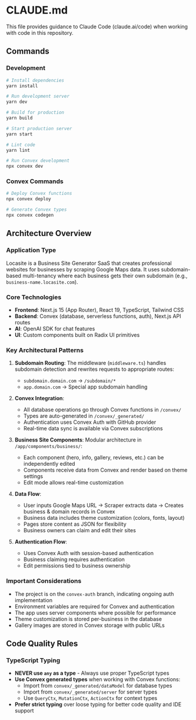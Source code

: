 # CLAUDE.md

This file provides guidance to Claude Code (claude.ai/code) when working with code in this repository.

## Commands

### Development
```bash
# Install dependencies
yarn install

# Run development server
yarn dev

# Build for production
yarn build

# Start production server
yarn start

# Lint code
yarn lint

# Run Convex development
npx convex dev
```

### Convex Commands
```bash
# Deploy Convex functions
npx convex deploy

# Generate Convex types
npx convex codegen
```

## Architecture Overview

### Application Type
Locasite is a Business Site Generator SaaS that creates professional websites for businesses by scraping Google Maps data. It uses subdomain-based multi-tenancy where each business gets their own subdomain (e.g., `business-name.locasite.com`).

### Core Technologies
- **Frontend**: Next.js 15 (App Router), React 19, TypeScript, Tailwind CSS
- **Backend**: Convex (database, serverless functions, auth), Next.js API routes
- **AI**: OpenAI SDK for chat features
- **UI**: Custom components built on Radix UI primitives

### Key Architectural Patterns

1. **Subdomain Routing**: The middleware (`middleware.ts`) handles subdomain detection and rewrites requests to appropriate routes:
   - `subdomain.domain.com` → `/subdomain/*`
   - `app.domain.com` → Special app subdomain handling

2. **Convex Integration**:
   - All database operations go through Convex functions in `/convex/`
   - Types are auto-generated in `/convex/_generated/`
   - Authentication uses Convex Auth with GitHub provider
   - Real-time data sync is available via Convex subscriptions

3. **Business Site Components**: Modular architecture in `/app/components/business/`:
   - Each component (hero, info, gallery, reviews, etc.) can be independently edited
   - Components receive data from Convex and render based on theme settings
   - Edit mode allows real-time customization

4. **Data Flow**:
   - User inputs Google Maps URL → Scraper extracts data → Creates business & domain records in Convex
   - Business data includes theme customization (colors, fonts, layout)
   - Pages store content as JSON for flexibility
   - Business owners can claim and edit their sites

5. **Authentication Flow**:
   - Uses Convex Auth with session-based authentication
   - Business claiming requires authentication
   - Edit permissions tied to business ownership

### Important Considerations

- The project is on the `convex-auth` branch, indicating ongoing auth implementation
- Environment variables are required for Convex and authentication
- The app uses server components where possible for performance
- Theme customization is stored per-business in the database
- Gallery images are stored in Convex storage with public URLs

## Code Quality Rules

### TypeScript Typing
- **NEVER use `any` as a type** - Always use proper TypeScript types
- **Use Convex generated types** when working with Convex functions:
  - Import from `convex/_generated/dataModel` for database types
  - Import from `convex/_generated/server` for server types
  - Use `QueryCtx`, `MutationCtx`, `ActionCtx` for context types
- **Prefer strict typing** over loose typing for better code quality and IDE support